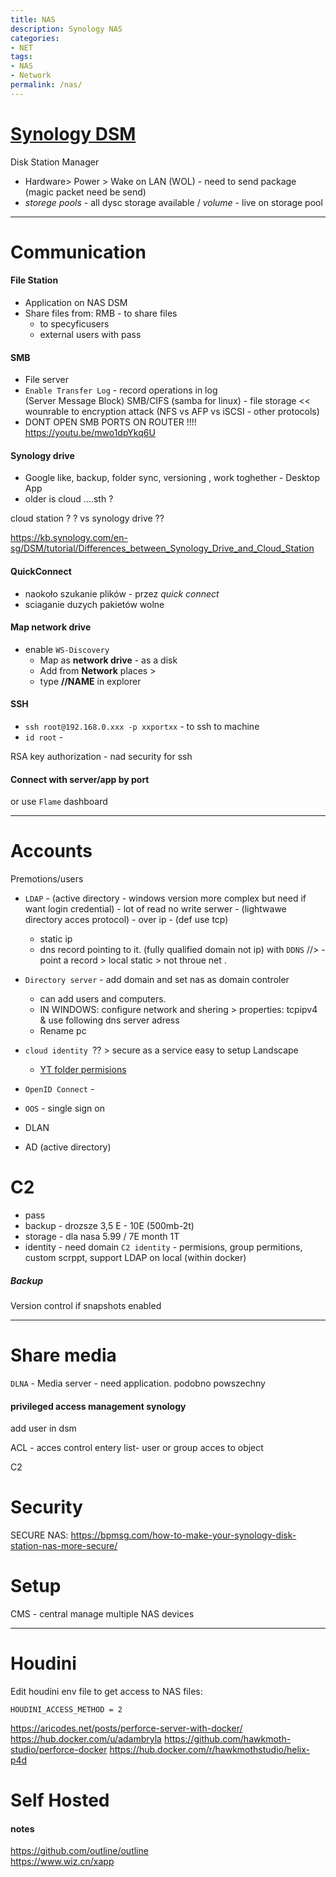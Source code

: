 ```yaml
---
title: NAS
description: Synology NAS 
categories:
- NET
tags:
- NAS
- Network
permalink: /nas/
---
```








# [Synology DSM](https://kb.synology.com/en-ca/DSM/help/DSM/AdminCenter/file_winmacnfs_win?version=6)

Disk Station Manager
- Hardware> Power > Wake on LAN (WOL) - need to send package (magic packet need be send)    
- *storege pools* - all dysc storage available / *volume* - live on storage pool

---


# Communication


#### File Station
- Application on NAS DSM
- Share files from: RMB - to share files
   - to specyficusers
   - external users with pass

#### SMB
- File server
- `Enable Transfer Log` - record operations in log  
  (Server Message Block)  SMB/CIFS (samba for linux) - file storage  << wounrable to encryption attack (NFS vs AFP vs iSCSI - other protocols)
-   DONT OPEN SMB PORTS ON ROUTER !!!! https://youtu.be/mwo1dpYkq6U

#### Synology drive
- Google like, backup, folder sync, versioning , work toghether - Desktop App
- older is cloud ....sth ?

cloud station ? ? vs synology drive ??

https://kb.synology.com/en-sg/DSM/tutorial/Differences_between_Synology_Drive_and_Cloud_Station
#### QuickConnect
- naokoło szukanie plików - przez *quick connect*
- sciaganie duzych pakietów wolne


#### Map network drive
- enable `WS-Discovery`
  - Map as **network drive** - as a disk  
  - Add from **Network** places >   
  - type **//NAME** in explorer

#### SSH
- `ssh root@192.168.0.xxx -p xxportxx` - to ssh to machine
- `id root` -

RSA key authorization - nad security for ssh


#### Connect with server/app by port

or use `Flame` dashboard

---

# Accounts
Premotions/users

- `LDAP` - (active directory - windows version more complex but need if want login credential)  - lot of read no write serwer - (lightwawe directory acces protocol) - over ip - (def use tcp)
  - static ip
  - dns record pointing to it. (fully qualified domain not ip) with `DDNS`
//>   - point a record > local static > not throue net .
- `Directory server` - add domain and set nas as domain controler
    - can add users and computers.
    - IN WINDOWS: configure network and shering > properties: tcpipv4 & use following dns server adress
    - Rename pc
- `cloud identity `?? > secure as a service easy to setup Landscape
    - [YT folder permisions](https://www.youtube.com/watch?v=Hl783Z0Ri6M)
- `OpenID Connect` -
- `OOS` - single sign on


- DLAN
- AD (active directory)





# C2
- pass
- backup  - drozsze 3,5 E - 10E (500mb-2t)
- storage - dla nasa  5.99 / 7E month 1T
- identity - need domain  `C2 identity` - permisions, group permitions, custom scrppt, support LDAP on local (within docker)

##### Backup
Version control if snapshots enabled

----





# Share media

`DLNA` - Media server - need application. podobno powszechny


#### privileged access management synology

add user in dsm    

ACL - acces control  entery list- user or group acces to object




C2

# Security
SECURE NAS: https://bpmsg.com/how-to-make-your-synology-disk-station-nas-more-secure/


# Setup

CMS - central manage multiple NAS devices

------


# Houdini
Edit houdini env file to get access to NAS files:    
```
HOUDINI_ACCESS_METHOD = 2
```
https://aricodes.net/posts/perforce-server-with-docker/
https://hub.docker.com/u/adambryla
https://github.com/hawkmoth-studio/perforce-docker
https://hub.docker.com/r/hawkmothstudio/helix-p4d


# Self Hosted

#### notes
https://github.com/outline/outline  
https://www.wiz.cn/xapp
